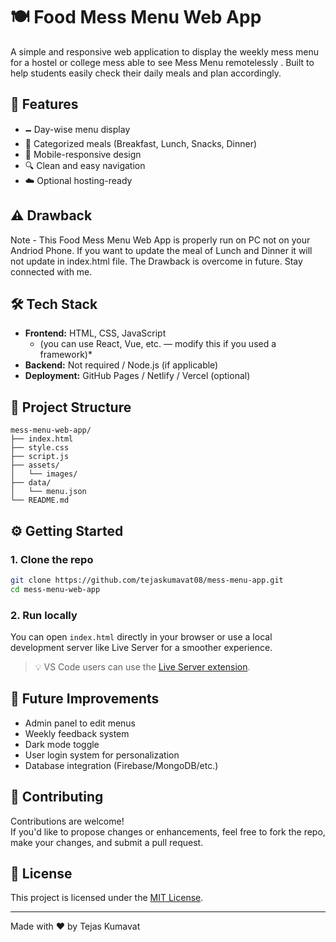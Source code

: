 # 🍽️ Food Mess Menu Web App  

A simple and responsive web application to display the weekly mess menu for a hostel or college mess able to see Mess Menu remotelessly . Built to help students easily check their daily meals and plan accordingly.

## 🌟 Features

- 🗕️ Day-wise menu display
- 🍛 Categorized meals (Breakfast, Lunch, Snacks, Dinner)
- 📱 Mobile-responsive design
- 🔍 Clean and easy navigation
- ☁️ Optional hosting-ready  

## ⚠️ Drawback
 Note - This Food Mess Menu Web App is properly run on PC not on your Andriod Phone. If you want to update the meal of Lunch and Dinner it will not update in index.html file. The Drawback is overcome in future. Stay connected with me. 

     
## 🛠️ Tech Stack

- **Frontend:** HTML, CSS, JavaScript  
  * (you can use React, Vue, etc. — modify this if you used a framework)*
- **Backend:** Not required / Node.js (if applicable)
- **Deployment:** GitHub Pages / Netlify / Vercel (optional)


## 📁 Project Structure
 
```
mess-menu-web-app/
├── index.html
├── style.css
├── script.js
├── assets/
│   └── images/
├── data/
│   └── menu.json
└── README.md
```

## ⚙️ Getting Started

### 1. Clone the repo

```bash
git clone https://github.com/tejaskumavat08/mess-menu-app.git
cd mess-menu-web-app
```

### 2. Run locally

You can open `index.html` directly in your browser or use a local development server like Live Server for a smoother experience.

> 💡 VS Code users can use the [Live Server extension](https://marketplace.visualstudio.com/items?itemName=ritwickdey.LiveServer).

## 🧩 Future Improvements

- Admin panel to edit menus
- Weekly feedback system
- Dark mode toggle
- User login system for personalization
- Database integration (Firebase/MongoDB/etc.)

## 🙌 Contributing

Contributions are welcome!  
If you'd like to propose changes or enhancements, feel free to fork the repo, make your changes, and submit a pull request.

## 📄 License

This project is licensed under the [MIT License](LICENSE).

---

Made with ❤️ by Tejas Kumavat
